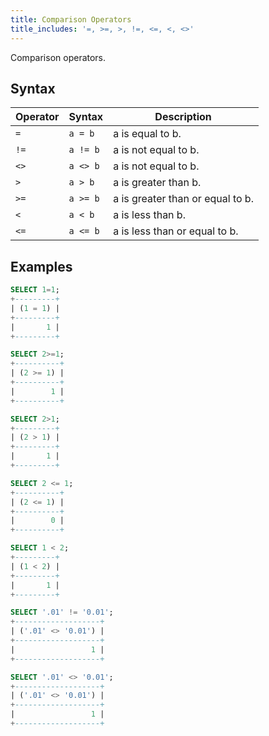 ```yaml
---
title: Comparison Operators
title_includes: '=, >=, >, !=, <=, <, <>'
---
```


Comparison operators.

## Syntax

| Operator   | Syntax         | Description                      |
| ---------- | -------------- | -------------------------------- |
| `=`        | `a = b`        | a is equal to b.                 |
| `!=`       | `a != b`       | a is not equal to b.             |
| `<>` | `a <> b` | a is not equal to b.             |
| `>`     | `a > b`     | a is greater than b.             |
| `>=`    | `a >= b`    | a is greater than or equal to b. |
| `<`     | `a < b`     | a is less than b.                |
| `<=`    | `a <= b`    | a is less than or equal to b.    |

## Examples

```sql
SELECT 1=1;
+---------+
| (1 = 1) |
+---------+
|       1 |
+---------+

SELECT 2>=1;
+----------+
| (2 >= 1) |
+----------+
|        1 |
+----------+

SELECT 2>1;
+---------+
| (2 > 1) |
+---------+
|       1 |
+---------+

SELECT 2 <= 1;
+----------+
| (2 <= 1) |
+----------+
|        0 |
+----------+

SELECT 1 < 2;
+---------+
| (1 < 2) |
+---------+
|       1 |
+---------+

SELECT '.01' != '0.01';
+-------------------+
| ('.01' <> '0.01') |
+-------------------+
|                 1 |
+-------------------+

SELECT '.01' <> '0.01';
+-------------------+
| ('.01' <> '0.01') |
+-------------------+
|                 1 |
+-------------------+
```